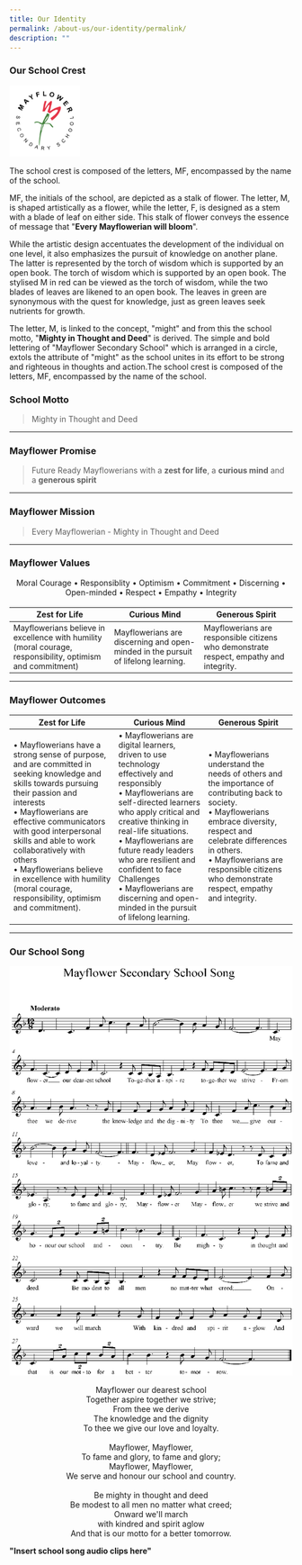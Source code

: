 ```yaml
---
title: Our Identity
permalink: /about-us/our-identity/permalink/
description: ""
---
```

### Our School Crest
<img src="/images/crest.svg" style="width:25%">

The school crest is composed of the letters, MF, encompassed by the name of the school.

MF, the initials of the school, are depicted as a stalk of flower. The letter, M, is shaped artistically as a flower, while the letter, F, is designed as a stem with a blade of leaf on either side. This stalk of flower conveys the essence of message that "**Every Mayflowerian will bloom**".

While the artistic design accentuates the development of the individual on one level, it also emphasizes the pursuit of knowledge on another plane. The latter is represented by the torch of wisdom which is supported by an open book. The torch of wisdom which is supported by an open book. The stylised M in red can be viewed as the torch of wisdom, while the two blades of leaves are likened to an open book. The leaves in green are synonymous with the quest for knowledge, just as green leaves seek nutrients for growth.

The letter, M, is linked to the concept, "might" and from this the school motto, "**Mighty in Thought and Deed**" is derived. The simple and bold lettering of "Mayflower Secondary School" which is arranged in a circle, extols the attribute of "might" as the school unites in its effort to be strong and righteous in thoughts and action.The school crest is composed of the letters, MF, encompassed by the name of the school.

### School Motto

> Mighty in Thought and Deed

----
  


### Mayflower Promise

> Future Ready Mayflowerians with a **zest for life**, a **curious mind** and a **generous spirit**

------

  

### Mayflower Mission

> Every Mayflowerian - Mighty in Thought and Deed

-----

### Mayflower Values

<div align=center style="margin-bottom:18px">Moral Courage • Responsiblity • Optimism • Commitment • Discerning • Open-minded • Respect • Empathy • Integrity</div>



| Zest for Life | Curious Mind | Generous Spirit |
| --- | --- | --- |
| Mayflowerians believe in excellence with humility (moral courage, responsibility, optimism and commitment) | Mayflowerians are discerning and open-minded in the pursuit of lifelong learning. | Mayflowerians are responsible citizens who demonstrate respect, empathy and integrity. |

----
### Mayflower Outcomes

| Zest for Life | Curious Mind | Generous Spirit |
| --- | --- | --- |
| • Mayflowerians have a strong sense of purpose, and are committed in seeking knowledge and skills towards pursuing their passion and interests<br> • Mayflowerians are effective communicators with good interpersonal skills and able to work collaboratively with others<br>• Mayflowerians believe in excellence with humility (moral courage, responsibility, optimism and commitment).| • Mayflowerians are digital learners, driven to use technology effectively and responsibly<br> •  Mayflowerians are self-directed learners who apply critical and creative thinking in real-life situations. <br> •  Mayflowerians are future ready leaders who are resilient and confident to face Challenges<br> •   Mayflowerians are discerning and open-minded in the pursuit of lifelong learning. | •   Mayflowerians understand the needs of others and the importance of contributing back to society.<br> • Mayflowerians embrace diversity, respect and celebrate differences in others. <br> •  Mayflowerians are responsible citizens who demonstrate respect, empathy and integrity. |

----

### Our School Song

![](/images/song.png)

<div align=center>
Mayflower our dearest school <br>
Together aspire together we strive; <br>  
From thee we derive  <br>
The knowledge and the dignity  <br>
To thee we give our love and loyalty.<br><br>
Mayflower, Mayflower,  <br>
To fame and glory, to fame and glory;  <br>
Mayflower, Mayflower,  <br>
We serve and honour our school and country.<br><br>
Be mighty in thought and deed  <br>
Be modest to all men no matter what creed;  <br>
Onward we'll march  <br>
with kindred and spirit aglow  <br>
And that is our motto for a better tomorrow.
</div>

**"Insert school song audio clips here"**